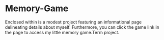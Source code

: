 # Memory-Game
Enclosed within is a modest project featuring an informational page delineating details about myself. Furthermore, you can click the game link in the page to access my little memory game.Term project.

